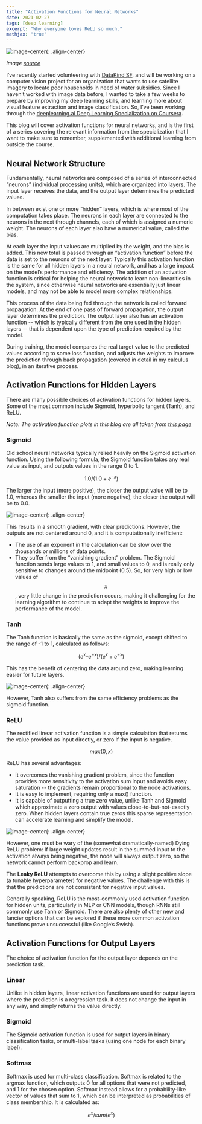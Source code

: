 ```yaml
---
title: "Activation Functions for Neural Networks"
date: 2021-02-27
tags: [deep learning]
excerpt: "Why everyone loves ReLU so much."
mathjax: "true"
---
```


![image-center](/images/activation_functions/relu_meme.png){: .align-center}

*Image [source](https://www.pinterest.com/pin/779052435520752328/feedback/?invite_code=25efb01393b64c8e87281db0f615950e&sender_id=402298316622278571)*

I’ve recently started volunteering with [DataKind SF](https://www.datakind.org/chapters/datakind-sf), and will be working on a computer vision project for an organization that wants to use satellite imagery to locate poor households in need of water subsidies. Since I haven’t worked with image data before, I wanted to take a few weeks to prepare by improving my deep learning skills, and learning more about visual feature extraction and image classification. So, I’ve been working through the [deeplearning.ai Deep Learning Specialization on Coursera](https://www.coursera.org/specializations/deep-learning). 

This blog will cover activation functions for neural networks, and is the first of a series covering the relevant information from the specialization that I want to make sure to remember, supplemented with additional learning from outside the course.


## Neural Network Structure

Fundamentally, neural networks are composed of a series of interconnected “neurons” (individual processing units), which are organized into layers. The input layer receives the data, and the output layer determines the predicted values. 

In between exist one or more “hidden” layers, which is where most of the computation takes place. The neurons in each layer are connected to the neurons in the next through channels, each of which is assigned a numeric weight. The neurons of each layer also have a numerical value, called the bias. 

At each layer the input values are multiplied by the weight, and the bias is added. This new total is passed through an “activation function” before the data is set to the neurons of the next layer. Typically this activation function is the same for all hidden layers in a neural network, and has a large impact on the model’s performance and efficiency. The addition of an activation function is critical for helping the neural network to learn non-linearities in the system, since otherwise neural networks are essentially just linear models, and may not be able to model more complex relationships.

This process of the data being fed through the network is called forward propagation. At the end of one pass of forward propagation, the output layer determines the prediction. The output layer also has an activation function -- which is typically different from the one used in the hidden layers -- that is dependent upon the type of prediction required by the model.

During training, the model compares the real target value to the predicted values according to some loss function, and adjusts the weights to improve the prediction through back propagation (covered in detail in my calculus blog), in an iterative process. 


## Activation Functions for Hidden Layers

There are many possible choices of activation functions for hidden layers. Some of the most common include Sigmoid, hyperbolic tangent (Tanh), and ReLU. 

*Note: The activation function plots in this blog are all taken from [this page](https://www.analyticsvidhya.com/blog/2020/01/fundamentals-deep-learning-activation-functions-when-to-use-them/)*


### Sigmoid

Old school neural networks typically relied heavily on the Sigmoid activation function. Using the following formula, the Sigmoid function takes any real value as input, and outputs values in the range 0 to 1. 

$$ 1.0 / (1.0 + e^{-x}) $$

The larger the input (more positive), the closer the output value will be to 1.0, whereas the smaller the input (more negative), the closer the output will be to 0.0.

![image-center](/images/activation_functions/sigmoid.png){: .align-center}

This results in a smooth gradient, with clear predictions. However, the outputs are not centered around 0, and it is computationally inefficient:

* The use of an exponent in the calculation can be slow over the thousands or millions of data points.
* They suffer from the “vanishing gradient” problem. The Sigmoid function sends large values to 1, and small values to 0, and is really only sensitive to changes around the midpoint (0.5). So, for very high or low values of $$x$$, very little change in the prediction occurs, making it challenging for the learning algorithm to continue to adapt the weights to improve the performance of the model.


### Tanh

The Tanh function is basically the same as the sigmoid, except shifted to the range of -1 to 1, calculated as follows:

$$ (e^x – e^{-x}) / (e^x + e^{-x}) $$

This has the benefit of centering the data around zero, making learning easier for future layers. 

![image-center](/images/activation_functions/tanh.png){: .align-center}

However, Tanh also suffers from the same efficiency problems as the sigmoid function.


### ReLU

The rectified linear activation function is a simple calculation that returns the value provided as input directly, or zero if the input is negative.

$$ max(0, x) $$

ReLU has several advantages:

* It overcomes the vanishing gradient problem, since the function provides more  sensitivity to the activation sum input and avoids easy saturation --  the gradients remain proportional to the node activations.
* It is easy to implement, requiring only a max() function.
* It is capable of outputting a true zero value, unlike Tanh and Sigmoid which approximate a zero output with values close-to-but-not-exactly zero. When hidden layers contain true zeros this sparse representation can accelerate learning and simplify the model.

![image-center](/images/activation_functions/relu.png){: .align-center}

However, one must be wary of the (somewhat dramatically-named) Dying ReLU problem: If large weight updates result in the summed input to the activation always being negative, the node will always output zero, so the network cannot perform backprop and learn. 

The **Leaky ReLU** attempts to overcome this by using a slight positive slope (a tunable hyperparameter) for negative values. The challenge with this is that the predictions are not consistent for negative input values.

Generally speaking, ReLU is the most-commonly used activation function for hidden units, particularly in MLP or CNN models, though RNNs still commonly use Tanh or Sigmoid. There are also plenty of other new and fancier options that can be explored if these more common activation functions prove unsuccessful (like Google’s Swish).


## Activation Functions for Output Layers

The choice of activation function for the output layer depends on the prediction task. 


### Linear

Unlike in hidden layers, linear activation functions are used for output layers where the prediction is a regression task. It does not change the input in any way, and simply returns the value directly.


### Sigmoid

The Sigmoid activation function is used for output layers in binary classification tasks, or multi-label tasks (using one node for each binary label). 


### Softmax

Softmax is used for multi-class classification. Softmax is related to the argmax function, which outputs 0 for all options that were not predicted, and 1 for the chosen option. Softmax instead allows for a probability-like vector of values that sum to 1, which can be interpreted as probabilities of class membership. It is calculated as:

$$ e^x / sum(e^x) $$
